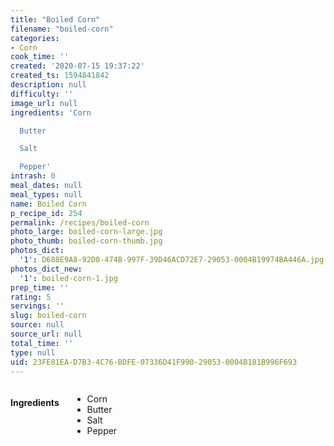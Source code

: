 ```yaml
---
title: "Boiled Corn"
filename: "boiled-corn"
categories:
- Corn
cook_time: ''
created: '2020-07-15 19:37:22'
created_ts: 1594841842
description: null
difficulty: ''
image_url: null
ingredients: 'Corn

  Butter

  Salt

  Pepper'
intrash: 0
meal_dates: null
meal_types: null
name: Boiled Corn
p_recipe_id: 254
permalink: /recipes/boiled-corn
photo_large: boiled-corn-large.jpg
photo_thumb: boiled-corn-thumb.jpg
photos_dict:
  '1': D688E9A8-92D0-474B-997F-39D46ACD72E7-29053-0004B19974BA446A.jpg
photos_dict_new:
  '1': boiled-corn-1.jpg
prep_time: ''
rating: 5
servings: ''
slug: boiled-corn
source: null
source_url: null
total_time: ''
type: null
uid: 23FE81EA-D7B3-4C76-BDFE-07336D41F990-29053-0004B181B996F693
---
```

<div class="large-8 medium-7 columns" id="writeup">	</div><!-- #writeup -->
</div><!-- #row-one -->
<div class="row" id="row-two">	<div class="medium-4 small-5 columns" id="ingredients"><h4>Ingredients</h4><div class="box box-ingredients content"><ul>
<li>Corn</li>
<li>Butter</li>
<li>Salt</li>
<li>Pepper</li>
</ul>
</div>	</div>	<div class="medium-6 small-7 columns" id="directions">	</div>